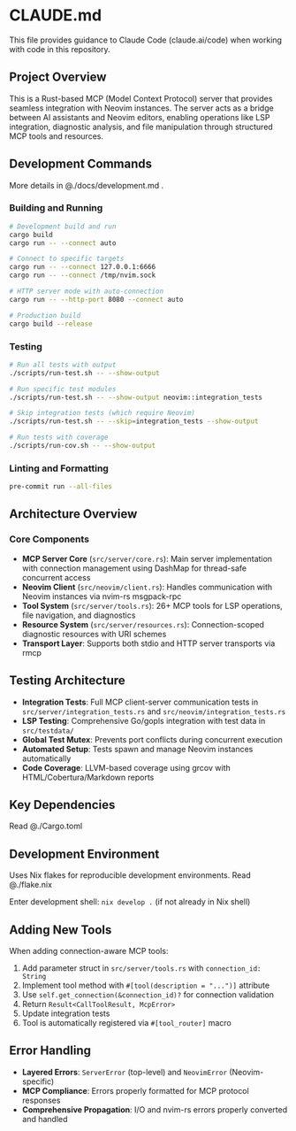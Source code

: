 # CLAUDE.md

This file provides guidance to Claude Code (claude.ai/code) when working with
code in this repository.

## Project Overview

This is a Rust-based MCP (Model Context Protocol) server that provides
seamless integration with Neovim instances. The server acts as a bridge between
AI assistants and Neovim editors, enabling operations like LSP integration,
diagnostic analysis, and file manipulation through structured MCP tools and
resources.

## Development Commands

More details in @./docs/development.md .

### Building and Running

```bash
# Development build and run
cargo build
cargo run -- --connect auto

# Connect to specific targets
cargo run -- --connect 127.0.0.1:6666
cargo run -- --connect /tmp/nvim.sock

# HTTP server mode with auto-connection
cargo run -- --http-port 8080 --connect auto

# Production build
cargo build --release
```

### Testing

```bash
# Run all tests with output
./scripts/run-test.sh -- --show-output

# Run specific test modules
./scripts/run-test.sh -- --show-output neovim::integration_tests

# Skip integration tests (which require Neovim)
./scripts/run-test.sh -- --skip=integration_tests --show-output

# Run tests with coverage
./scripts/run-cov.sh -- --show-output
```

### Linting and Formatting

```bash
pre-commit run --all-files
```

## Architecture Overview

### Core Components

- **MCP Server Core** (`src/server/core.rs`): Main server implementation with
  connection management using DashMap for thread-safe concurrent access
- **Neovim Client** (`src/neovim/client.rs`): Handles communication with
  Neovim instances via nvim-rs msgpack-rpc
- **Tool System** (`src/server/tools.rs`): 26+ MCP tools for LSP operations,
  file navigation, and diagnostics
- **Resource System** (`src/server/resources.rs`): Connection-scoped
  diagnostic resources with URI schemes
- **Transport Layer**: Supports both stdio and HTTP server transports via rmcp

## Testing Architecture

- **Integration Tests**: Full MCP client-server communication tests in
  `src/server/integration_tests.rs` and `src/neovim/integration_tests.rs`
- **LSP Testing**: Comprehensive Go/gopls integration with test data in `src/testdata/`
- **Global Test Mutex**: Prevents port conflicts during concurrent execution
- **Automated Setup**: Tests spawn and manage Neovim instances automatically
- **Code Coverage**: LLVM-based coverage using grcov with
  HTML/Cobertura/Markdown reports

## Key Dependencies

Read @./Cargo.toml

## Development Environment

Uses Nix flakes for reproducible development environments. Read @./flake.nix

Enter development shell: `nix develop .` (if not already in Nix shell)

## Adding New Tools

When adding connection-aware MCP tools:

1. Add parameter struct in `src/server/tools.rs` with `connection_id: String`
2. Implement tool method with `#[tool(description = "...")]` attribute
3. Use `self.get_connection(&connection_id)?` for connection validation
4. Return `Result<CallToolResult, McpError>`
5. Update integration tests
6. Tool is automatically registered via `#[tool_router]` macro

## Error Handling

- **Layered Errors**: `ServerError` (top-level) and `NeovimError` (Neovim-specific)
- **MCP Compliance**: Errors properly formatted for MCP protocol responses
- **Comprehensive Propagation**: I/O and nvim-rs errors properly converted and handled

